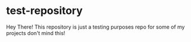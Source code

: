 # test-repository

Hey There! This repository is just a testing purposes repo for some of my projects don't mind this!
